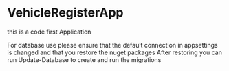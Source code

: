 # VehicleRegisterApp

this is a code first Application

For database use please ensure that the default connection in appsettings is changed and that you restore the nuget packages
After restoring you can run Update-Database to create and run the migrations
